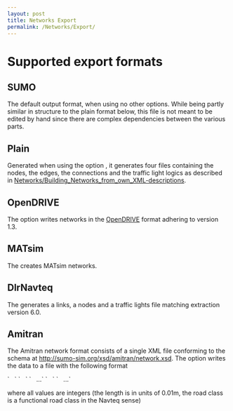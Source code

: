 ```yaml
---
layout: post
title: Networks Export
permalink: /Networks/Export/
---
```


Supported export formats
========================

SUMO
----

The default output format, when using no other options. While being partly similar in structure to the plain format below, this file is not meant to be edited by hand since there are complex dependencies between the various parts.

Plain
-----

Generated when using the option , it generates four files containing the nodes, the edges, the connections and the traffic light logics as described in [Networks/Building_Networks_from_own_XML-descriptions](/Networks/Building_Networks_from_own_XML-descriptions "wikilink").

OpenDRIVE
---------

The option writes networks in the [OpenDRIVE](/Networks/Import/OpenDRIVE "wikilink") format adhering to version 1.3.

MATsim
------

The creates MATsim networks.

DlrNavteq
---------

The generates a links, a nodes and a traffic lights file matching extraction version 6.0.

Amitran
-------

The Amitran network format consists of a single XML file conforming to the schema at <http://sumo-sim.org/xsd/amitran/network.xsd>. The option writes the data to a file with the following format

<?xml version="1.0" encoding="utf-8"?>
<network xmlns:xsi="http://www.w3.org/2001/XMLSchema-instance" xsi:noNamespaceSchemaLocation="http://sumo-sim.org/xsd/amitran/network.xsd">
`   `<node id="0" type="rightBeforeLeft"/>
`   `<node id="1" type="priority"/>
`   ...`
`   `<link id="0" from="1" to="0" roadClass="4" length="136448" speedLimitKmh="20" laneNr="1"/>
`   ...`
</network>

where all values are integers (the length is in units of 0.01m, the road class is a functional road class in the Navteq sense)